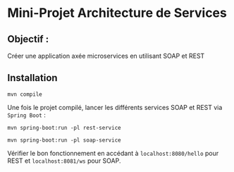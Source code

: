 # Mini-Projet Architecture de Services

## Objectif :

Créer une application axée microservices en utilisant SOAP et REST

## Installation

```
mvn compile 
```

Une fois le projet compilé, lancer les différents services SOAP et REST via `Spring Boot` :

```
mvn spring-boot:run -pl rest-service
```


```
mvn spring-boot:run -pl soap-service
```

Vérifier le bon fonctionnement en accédant à `localhost:8080/hello` pour REST et `localhost:8081/ws` pour SOAP.
